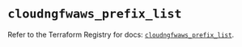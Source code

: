 # `cloudngfwaws_prefix_list`

Refer to the Terraform Registry for docs: [`cloudngfwaws_prefix_list`](https://registry.terraform.io/providers/paloaltonetworks/cloudngfwaws/3.0.4/docs/resources/prefix_list).
